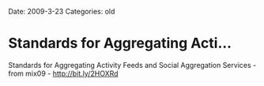 Date: 2009-3-23
Categories: old

# Standards for Aggregating Acti...

Standards for Aggregating Activity Feeds and Social Aggregation Services - from mix09 - <a href="http://bit.ly/2HOXRd" rel="nofollow">http://bit.ly/2HOXRd</a>
